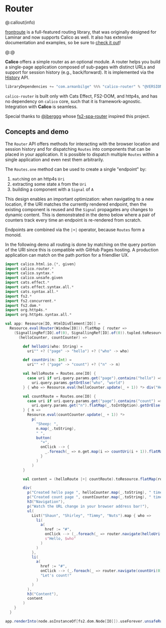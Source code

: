 # Router

@:callout(info)

[frontroute] is a full-featured routing library, that was originally designed for Laminar and now supports Calico as well. It also has extensive documentation and examples, so be sure to [check it out][frontroute]!

@:@

**Calico** offers a simple router as an optional module. A router helps you build a single-page application composed of sub-pages with distinct URLs and support for session history (e.g., back/forward). It is implemented via the [History](https://developer.mozilla.org/en-US/docs/Web/API/History) API.

```scala
libraryDependencies += "com.armanbilge" %%% "calico-router" % "@VERSION@"
```

`calico-router` is built only with Cats Effect, FS2-DOM, and http4s, and has no dependency on `calico` core, such that it is framework-agnostic. Integration with **Calico** is seamless.

Special thanks to [@jberggg](https://github.com/jberggg) whose [fs2-spa-router](https://github.com/jberggg/fs2-spa-router) inspired this project.

## Concepts and demo

The `Router` API offers methods for interacting with the browser location and session history and for dispatching `Routes` into components that can be placed in your application. It is possible to dispatch multiple `Routes` within a single application and even nest them arbitrarily.

The `Routes.one` method can be used to create a single "endpoint" by:

1. `match`ing on an http4s `Uri`
2. extracting some state `A` from the `Uri`
3. building a component with a `Signal` of `A`

This design enables an important optimization: when navigating to a new location, if the URI matches the currently rendered endpoint, then the existing component is reused and the `Signal` propagates any changes to dynamic content. This is demonstrated in the demo below where a pair of counters track every time an endpoint is re-rendered from scratch.

Endpoints are combined via the `|+|` operator, because `Routes` form a monoid.

In the following demo all routing is done by matching on the query portion of the URI since this is compatible with GitHub Pages hosting. A production application can match on the path portion for a friendlier UX.

```scala mdoc:js
import calico.html.io.{*, given}
import calico.router.*
import calico.syntax.*
import calico.unsafe.given
import cats.effect.*
import cats.effect.syntax.all.*
import cats.syntax.all.*
import fs2.*
import fs2.concurrent.*
import fs2.dom.*
import org.http4s.*
import org.http4s.syntax.all.*

val app: Resource[IO, HtmlDivElement[IO]] =
  Resource.eval(Router(Window[IO])).flatMap { router =>
    (SignallingRef[IO].of(0), SignallingRef[IO].of(0)).tupled.toResource.flatMap {
      (helloCounter, countCounter) =>

        def helloUri(who: String) =
          uri"" +? ("page" -> "hello") +? ("who" -> who)

        def countUri(n: Int) =
          uri"" +? ("page" -> "count") +? ("n" -> n)

        val helloRoute = Routes.one[IO] {
          case uri if uri.query.params.get("page").contains("hello") =>
            uri.query.params.getOrElse("who", "world")
        } { who => Resource.eval(helloCounter.update(_ + 1)) *> div("Hello, ", who) }

        val countRoute = Routes.one[IO] {
          case uri if uri.query.params.get("page").contains("count") =>
            uri.query.params.get("n").flatMap(_.toIntOption).getOrElse(0)
        } { n =>
          Resource.eval(countCounter.update(_ + 1)) *>
            p(
              "Sheep: ",
              n.map(_.toString),
              " ",
              button(
                "+",
                onClick --> {
                  _.foreach(_ => n.get.map(i => countUri(i + 1)).flatMap(router.navigate))
                }
              )
            )
        }

        val content = (helloRoute |+| countRoute).toResource.flatMap(router.dispatch)

        div(
          p("Created hello page ", helloCounter.map(_.toString), " times."),
          p("Created count page ", countCounter.map(_.toString), " times."),
          h3("Navigation"),
          p("Watch the URL change in your browser address bar!"),
          ul(
            List("Shaun", "Shirley", "Timmy", "Nuts").map { who =>
              li(
                a(
                  href := "#",
                  onClick --> (_.foreach(_ => router.navigate(helloUri(who)))),
                  s"Hello, $who"
                )
              )
            },
            li(
              a(
                href := "#",
                onClick --> (_.foreach(_ => router.navigate(countUri(0)))),
                "Let's count!"
              )
            )
          ),
          h3("Content"),
          content
        )
    }
  }

app.renderInto(node.asInstanceOf[fs2.dom.Node[IO]]).useForever.unsafeRunAndForget()
```

[frontroute]: https://frontroute.dev/v/0.17.x-calico/
